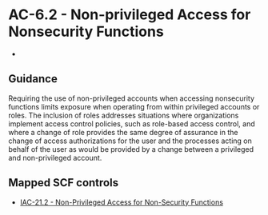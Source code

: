 # AC-6.2 - Non-privileged Access for Nonsecurity Functions
- 
## Guidance
Requiring the use of non-privileged accounts when accessing nonsecurity functions limits exposure when operating from within privileged accounts or roles. The inclusion of roles addresses situations where organizations implement access control policies, such as role-based access control, and where a change of role provides the same degree of assurance in the change of access authorizations for the user and the processes acting on behalf of the user as would be provided by a change between a privileged and non-privileged account.
## Mapped SCF controls
- [IAC-21.2 - Non-Privileged Access for Non-Security Functions](../scf/iac-212-non-privilegedaccessfornon-securityfunctions.md)